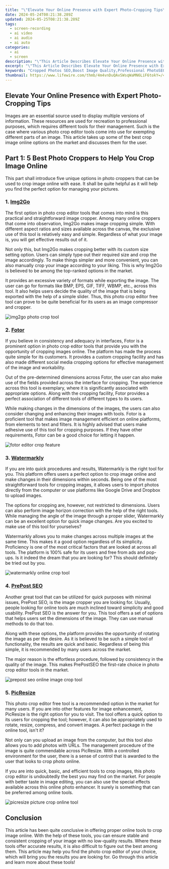 ```yaml
---
title: "\"Elevate Your Online Presence with Expert Photo-Cropping Tips\""
date: 2024-05-24T08:21:38.289Z
updated: 2024-05-25T08:21:38.289Z
tags: 
  - screen-recording
  - ai video
  - ai audio
  - ai auto
categories: 
  - ai
  - screen
description: "\"This Article Describes Elevate Your Online Presence with Expert Photo-Cropping Tips\""
excerpt: "\"This Article Describes Elevate Your Online Presence with Expert Photo-Cropping Tips\""
keywords: "Cropped Photos SEO,Boost Image Quality,Professional PhotoSEO,Elevate Online Visibility,Expertise in Cropping,Optimize Photo Content,Enhance Web Imagery"
thumbnail: https://www.lifewire.com/thmb/4m4vnDuQAvSWsqWaMN6LiF6tokY=/400x300/filters:no_upscale():max_bytes(150000):strip_icc()/rokuyoutubetv-d07ba4687f6d47649b60ad231003a984.png
---
```


## Elevate Your Online Presence with Expert Photo-Cropping Tips

Images are an essential source used to display multiple versions of information. These resources are used for recreation to professional purposes, which requires different tools for their management. Such is the case where various photo crop editor tools come into use for exempting different parts of an image. This article takes up some of the best crop image online options on the market and discusses them for the user.

## Part 1: 5 Best Photo Croppers to Help You Crop Image Online

This part shall introduce five unique options in photo croppers that can be used to crop image online with ease. It shall be quite helpful as it will help you find the perfect option for managing your pictures.

### 1\. [Img2Go](https://www.img2go.com/crop-image)

The first option in photo crop editor tools that comes into mind is this practical and straightforward image cropper. Among many online croppers that come into observation, Img2Go makes image cropping simple. With different aspect ratios and sizes available across the canvas, the exclusive use of this tool is relatively easy and simple. Regardless of what your image is, you will get effective results out of it.

Not only this, but Img2Go makes cropping better with its custom size setting option. Users can simply type out their required size and crop the image accordingly. To make things simpler and more convenient, you can also manually crop your image according to your liking. This is why Img2Go is believed to be among the top-ranked options in the market.

It provides an excessive variety of formats while exporting the image. The user can go for formats like BMP, EPS, GIF, TIFF, WBMP, etc., across this tool. It also helps users decide the quality of the image that is being exported with the help of a simple slider. Thus, this photo crop editor free tool can prove to be quite beneficial for its users as an image compressor and cropper.

![img2go photo crop tool](https://images.wondershare.com/filmora/article-images/2022/crop-image-online-1.jpg)

### 2\. [Fotor](https://www.fotor.com/features/crop)

If you believe in consistency and adequacy in interfaces, Fotor is a prominent option in photo crop editor tools that provide you with the opportunity of cropping images online. The platform has made the process quite simple for its customers. It provides a custom cropping facility and has also made different social media cropping options for effective management of the image and workability.

Out of the pre-determined dimensions across Fotor, the user can also make use of the fields provided across the interface for cropping. The experience across this tool is exemplary, where it is significantly associated with appropriate options. Along with the cropping facility, Fotor provides a perfect association of different tools of different types to its users.

While making changes in the dimensions of the images, the users can also consider changing and enhancing their images with tools. Fotor is a proficient tool that makes image management efficient on online platforms, from elements to text and filters. It is highly advised that users make adhesive use of this tool for cropping purposes. If they have other requirements, Fotor can be a good choice for letting it happen.

![fotor editor crop feature](https://images.wondershare.com/filmora/article-images/2022/crop-image-online-2.jpg)

### 3\. [Watermarkly](https://watermarkly.com/crop-photo/)

If you are into quick procedures and results, Watermarkly is the right tool for you. This platform offers users a perfect option to crop image online and make changes in their dimensions within seconds. Being one of the most straightforward tools for cropping images, it allows users to import photos directly from the computer or use platforms like Google Drive and Dropbox to upload images.

The options for cropping are, however, not restricted to dimensions. Users can also perform image horizon correction with the help of the right tools. While managing the angle of the image through a proper slider, Watermarkly can be an excellent option for quick image changes. Are you excited to make use of this tool for yourselves?

Watermarkly allows you to make changes across multiple images at the same time. This makes it a good option regardless of its simplicity. Proficiency is one of the most critical factors that are looked at across all tools. The platform is 100% safe for its users and free from ads and pop-ups. Is it indeed the dream that you are looking for? This should definitely be tried out by you.

![ watermarkly online crop tool](https://images.wondershare.com/filmora/article-images/2022/crop-image-online-3.jpg)

### 4\. [PrePost SEO](https://www.prepostseo.com/crop-image-online)

Another great tool that can be utilized for quick purposes with minimal issues, PrePost SEO, is the image cropper you are looking for. Usually, people looking for online tools are much inclined toward simplicity and good usability. PrePost SEO is the answer for you. This tool offers a set of options that helps users set the dimensions of the image. They can use manual methods to do that too.

Along with these options, the platform provides the opportunity of rotating the image as per the desire. As it is believed to be such a simple tool of functionality, the results are quick and basic. Regardless of being this simple, it is recommended by many users across the market.

The major reason is the effortless procedure, followed by consistency in the quality of the image. This makes PrePostSEO the first-rate choice in photo crop editor tools in the market.

![prepost seo online image crop tool](https://images.wondershare.com/filmora/article-images/2022/crop-image-online-4.jpg)

### 5\. [PicResize](https://picresize.com/)

This photo crop editor free tool is a recommended option in the market for many users. If you are into other features for image enhancement, PicResize is the right option for you to visit. The tool offers a quick option to its users for cropping the tool; however, it can also be appropriately used to rotate, resize, compress, and convert images. A perfect package in the online tool, isn't it?

Not only can you upload an image from the computer, but this tool also allows you to add photos with URLs. The management procedure of the image is quite commendable across PicResize. With a controlled environment for the user, there is a sense of control that is awarded to the user that looks to crop photo online.

If you are into quick, basic, and efficient tools to crop images, this photo crop editor is undoubtedly the best you may find on the market. For people with better taste in image editing, you can also use the special effects available across this online photo enhancer. It surely is something that can be preferred among online tools.

![picresize picture crop online tool](https://images.wondershare.com/filmora/article-images/2022/crop-image-online-5.jpg)

## Conclusion

This article has been quite conclusive in offering proper online tools to crop image online. With the help of these tools, you can ensure stable and consistent cropping of your image with no low-quality results. Where these tools offer accurate results, it is also difficult to figure out the best among them. This article may help you find the photo crop editor of your choice, which will bring you the results you are looking for. Go through this article and learn more about these tools!

<ins class="adsbygoogle"
     style="display:block"
     data-ad-format="autorelaxed"
     data-ad-client="ca-pub-7571918770474297"
     data-ad-slot="1223367746"></ins>

<ins class="adsbygoogle"
     style="display:block"
     data-ad-format="autorelaxed"
     data-ad-client="ca-pub-7571918770474297"
     data-ad-slot="1223367746"></ins>



<ins class="adsbygoogle"
     style="display:block"
     data-ad-client="ca-pub-7571918770474297"
     data-ad-slot="8358498916"
     data-ad-format="auto"
     data-full-width-responsive="true"></ins>





